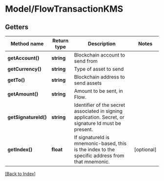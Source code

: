 # Model/FlowTransactionKMS

## Getters

Method name | Return type | Description | Notes
------------ | ------------- | ------------- | -------------
**getAccount()** | **string** | Blockchain account to send from |
**getCurrency()** | **string** | Type of asset to send |
**getTo()** | **string** | Blockchain address to send assets |
**getAmount()** | **string** | Amount to be sent, in Flow. |
**getSignatureId()** | **string** | Identifier of the secret associated in signing application. Secret, or signature Id must be present. |
**getIndex()** | **float** | If signatureId is mnemonic-based, this is the index to the specific address from that mnemonic. | [optional]

[[Back to Index]](../index.md)
